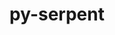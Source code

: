 ---
title: "py-serpent"
layout: cache
categories: [package, develop]
meta: {"versions": ["1.40"], "compilers": ["gcc@=11.1.0"], "oss": ["ubuntu20.04"], "platforms": ["linux"], "targets": ["ppc64le", "x86_64_v3"], "stacks": ["e4s", "e4s-power", "root"], "num_specs": 13, "num_specs_by_stack": {"e4s-power": 7, "root": 13, "e4s": 6}}
spec_details: [{"hash": "wrxyw7ot6xofqpqe673epxhpdyzum3df", "compiler": "gcc@=11.1.0", "versions": ["1.40"], "os": "ubuntu20.04", "platform": "linux", "target": "ppc64le", "variants": ["build_system=python_pip"], "stacks": ["e4s-power", "root"], "size": "-", "tarball": "https://binaries.spack.io/develop/build_cache/linux-ubuntu20.04-ppc64le/gcc-11.1.0/py-serpent-1.40/linux-ubuntu20.04-ppc64le-gcc-11.1.0-py-serpent-1.40-wrxyw7ot6xofqpqe673epxhpdyzum3df.spack"}, {"hash": "tn6rzjzeswufejj4ypvvnxlhzwmcbuin", "compiler": "gcc@=11.1.0", "versions": ["1.40"], "os": "ubuntu20.04", "platform": "linux", "target": "ppc64le", "variants": ["build_system=python_pip"], "stacks": ["e4s-power", "root"], "size": "-", "tarball": "https://binaries.spack.io/develop/build_cache/linux-ubuntu20.04-ppc64le/gcc-11.1.0/py-serpent-1.40/linux-ubuntu20.04-ppc64le-gcc-11.1.0-py-serpent-1.40-tn6rzjzeswufejj4ypvvnxlhzwmcbuin.spack"}, {"hash": "r2kma3drlo2kfqw7wntt5qnepmvf6jf7", "compiler": "gcc@=11.1.0", "versions": ["1.40"], "os": "ubuntu20.04", "platform": "linux", "target": "ppc64le", "variants": ["build_system=python_pip"], "stacks": ["e4s-power", "root"], "size": "-", "tarball": "https://binaries.spack.io/develop/build_cache/linux-ubuntu20.04-ppc64le/gcc-11.1.0/py-serpent-1.40/linux-ubuntu20.04-ppc64le-gcc-11.1.0-py-serpent-1.40-r2kma3drlo2kfqw7wntt5qnepmvf6jf7.spack"}, {"hash": "esdkccbu7af4o75afdw5v47vcvhz2v7j", "compiler": "gcc@=11.1.0", "versions": ["1.40"], "os": "ubuntu20.04", "platform": "linux", "target": "ppc64le", "variants": ["build_system=python_pip"], "stacks": ["e4s-power", "root"], "size": "-", "tarball": "https://binaries.spack.io/develop/build_cache/linux-ubuntu20.04-ppc64le/gcc-11.1.0/py-serpent-1.40/linux-ubuntu20.04-ppc64le-gcc-11.1.0-py-serpent-1.40-esdkccbu7af4o75afdw5v47vcvhz2v7j.spack"}, {"hash": "5bw2g6iry4kw64uak53pxh7zzhkomsdx", "compiler": "gcc@=11.1.0", "versions": ["1.40"], "os": "ubuntu20.04", "platform": "linux", "target": "ppc64le", "variants": ["build_system=python_pip"], "stacks": ["e4s-power", "root"], "size": "-", "tarball": "https://binaries.spack.io/develop/build_cache/linux-ubuntu20.04-ppc64le/gcc-11.1.0/py-serpent-1.40/linux-ubuntu20.04-ppc64le-gcc-11.1.0-py-serpent-1.40-5bw2g6iry4kw64uak53pxh7zzhkomsdx.spack"}, {"hash": "6kc4wvxq633kkoftg6iqcr7bzlypwq5j", "compiler": "gcc@=11.1.0", "versions": ["1.40"], "os": "ubuntu20.04", "platform": "linux", "target": "ppc64le", "variants": ["build_system=python_pip"], "stacks": ["e4s-power", "root"], "size": "-", "tarball": "https://binaries.spack.io/develop/build_cache/linux-ubuntu20.04-ppc64le/gcc-11.1.0/py-serpent-1.40/linux-ubuntu20.04-ppc64le-gcc-11.1.0-py-serpent-1.40-6kc4wvxq633kkoftg6iqcr7bzlypwq5j.spack"}, {"hash": "52odho3zjahrjl6edpkhtcvpahiqxnry", "compiler": "gcc@=11.1.0", "versions": ["1.40"], "os": "ubuntu20.04", "platform": "linux", "target": "ppc64le", "variants": ["build_system=python_pip"], "stacks": ["e4s-power", "root"], "size": "-", "tarball": "https://binaries.spack.io/develop/build_cache/linux-ubuntu20.04-ppc64le/gcc-11.1.0/py-serpent-1.40/linux-ubuntu20.04-ppc64le-gcc-11.1.0-py-serpent-1.40-52odho3zjahrjl6edpkhtcvpahiqxnry.spack"}, {"hash": "tszmcmizehykeblqrgy3iuq5wabgzpk2", "compiler": "gcc@=11.1.0", "versions": ["1.40"], "os": "ubuntu20.04", "platform": "linux", "target": "x86_64_v3", "variants": ["build_system=python_pip"], "stacks": ["e4s", "root"], "size": "-", "tarball": "https://binaries.spack.io/develop/build_cache/linux-ubuntu20.04-x86_64_v3/gcc-11.1.0/py-serpent-1.40/linux-ubuntu20.04-x86_64_v3-gcc-11.1.0-py-serpent-1.40-tszmcmizehykeblqrgy3iuq5wabgzpk2.spack"}, {"hash": "g3nofxchnjfg2ie7kua22hnyndbxicuj", "compiler": "gcc@=11.1.0", "versions": ["1.40"], "os": "ubuntu20.04", "platform": "linux", "target": "x86_64_v3", "variants": ["build_system=python_pip"], "stacks": ["e4s", "root"], "size": "-", "tarball": "https://binaries.spack.io/develop/build_cache/linux-ubuntu20.04-x86_64_v3/gcc-11.1.0/py-serpent-1.40/linux-ubuntu20.04-x86_64_v3-gcc-11.1.0-py-serpent-1.40-g3nofxchnjfg2ie7kua22hnyndbxicuj.spack"}, {"hash": "fswm4bptems4sih5fupx33pwcw57sejq", "compiler": "gcc@=11.1.0", "versions": ["1.40"], "os": "ubuntu20.04", "platform": "linux", "target": "x86_64_v3", "variants": ["build_system=python_pip"], "stacks": ["e4s", "root"], "size": "-", "tarball": "https://binaries.spack.io/develop/build_cache/linux-ubuntu20.04-x86_64_v3/gcc-11.1.0/py-serpent-1.40/linux-ubuntu20.04-x86_64_v3-gcc-11.1.0-py-serpent-1.40-fswm4bptems4sih5fupx33pwcw57sejq.spack"}, {"hash": "c3jgsvetjubxm4sbybnjegkfia5wsad3", "compiler": "gcc@=11.1.0", "versions": ["1.40"], "os": "ubuntu20.04", "platform": "linux", "target": "x86_64_v3", "variants": ["build_system=python_pip"], "stacks": ["e4s", "root"], "size": "-", "tarball": "https://binaries.spack.io/develop/build_cache/linux-ubuntu20.04-x86_64_v3/gcc-11.1.0/py-serpent-1.40/linux-ubuntu20.04-x86_64_v3-gcc-11.1.0-py-serpent-1.40-c3jgsvetjubxm4sbybnjegkfia5wsad3.spack"}, {"hash": "hhumqobme4tdsl5visfhktzxjmmrnjcd", "compiler": "gcc@=11.1.0", "versions": ["1.40"], "os": "ubuntu20.04", "platform": "linux", "target": "x86_64_v3", "variants": ["build_system=python_pip"], "stacks": ["e4s", "root"], "size": "-", "tarball": "https://binaries.spack.io/develop/build_cache/linux-ubuntu20.04-x86_64_v3/gcc-11.1.0/py-serpent-1.40/linux-ubuntu20.04-x86_64_v3-gcc-11.1.0-py-serpent-1.40-hhumqobme4tdsl5visfhktzxjmmrnjcd.spack"}, {"hash": "jugoxucjuj4xrkxcxomr6jgd42ogx3y7", "compiler": "gcc@=11.1.0", "versions": ["1.40"], "os": "ubuntu20.04", "platform": "linux", "target": "x86_64_v3", "variants": ["build_system=python_pip"], "stacks": ["e4s", "root"], "size": "-", "tarball": "https://binaries.spack.io/develop/build_cache/linux-ubuntu20.04-x86_64_v3/gcc-11.1.0/py-serpent-1.40/linux-ubuntu20.04-x86_64_v3-gcc-11.1.0-py-serpent-1.40-jugoxucjuj4xrkxcxomr6jgd42ogx3y7.spack"}]
---
